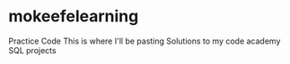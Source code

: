 # mokeefelearning
Practice Code
This is where I'll be pasting Solutions to my code academy SQL projects
